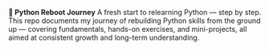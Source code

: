 **🐍 Python Reboot Journey**
A fresh start to relearning Python — step by step.
This repo documents my journey of rebuilding Python skills from the ground up — covering fundamentals, hands-on exercises, and mini-projects, all aimed at consistent growth and long-term understanding.

